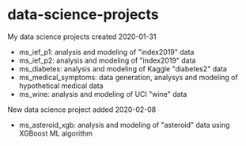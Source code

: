 # data-science-projects
My data science projects created 2020-01-31
- ms_ief_p1: analysis and modeling of "index2019" data
- ms_ief_p2: analysis and modeling of "index2019" data
- ms_diabetes: analysis and modeling of Kaggle "diabetes2" data
- ms_medical_symptoms: data generation, analysys and modeling of hypothetical medical data
- ms_wine: analysis and modeling of UCI "wine" data

New data science project added 2020-02-08
- ms_asteroid_xgb: analysis and modeling of "asteroid" data using XGBoost ML algorithm
